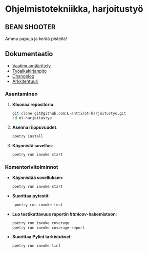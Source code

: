 # Ohjelmistotekniikka, harjoitustyö

## BEAN SHOOTER
Ammu papuja ja kerää pisteitä!

## Dokumentaatio
* [Vaatimusmäärittely](https://github.com/L-antti/ot-harjoitustyo/blob/main/dokumentaatio/vaatimusmaarittely.md)
* [Työaikakirjanpito](https://github.com/L-antti/ot-harjoitustyo/blob/main/dokumentaatio/tyoaikakirjanpito.md)
* [Changelog](https://github.com/L-antti/ot-harjoitustyo/blob/main/dokumentaatio/changelog.md)
* [Arkkitehtuuri](https://github.com/L-antti/ot-harjoitustyo/blob/main/dokumentaatio/arkkitehtuuri.md)

### Asentaminen

1. **Kloonaa repositorio**:
   ```bash
   git clone git@github.com:L-antti/ot-harjoitustyo.git
   cd ot-harjoitustyo
   ```
2. **Asenna riippuvuudet**:
   ```bash
   poetry install
   ```
3. **Käynnistä sovellus**:
   ```bash
   poetry run invoke start
   ```

   
### Komentorivitoiminnot

* **Käynnistää sovelluksen**:
   ```bash
   poetry run invoke start
   ```
* **Suorittaa pytestit**:
  ```bash
   poetry run invoke test
   ```
* **Luo testikattavuus raportin _htmlcov_-hakemistoon**:
   ```bash
   poetry run invoke coverage
   poetry run invoke coverage-report
   ```
* **Suorittaa Pylint tarkistukset**:
   ```bash
   poetry run invoke lint
